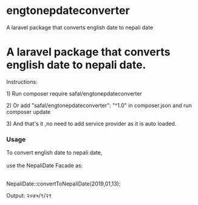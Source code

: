 # engtonepdateconverter
A laravel package that converts english date to nepali date


<!DOCTYPE html>
<html>
<head>
</head>
<body>
<h1>A laravel package that converts english date to nepali date.</h1>
<p>Instructions:</p>
<p> 1) Run composer require safal/engtonepdateconverter</p>
<p> 2) Or add "safal/engtonepdateconverter": "^1.0" in composer.json and run composer update</p>
<p> 3) And that's it ,no need to add service provider as it is auto loaded. </p>

<h3>Usage</h3>
To convert english date to nepali date,<br><br>
use the NepaliDate Facade as:<br><br>
<p>NepaliDate::convertToNepaliDate(2019,01,13);</p>
Output: २०७५/९/२९


</body>
</html>

